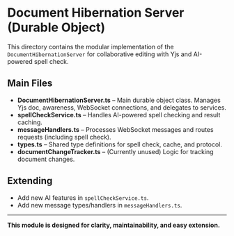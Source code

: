 # Document Hibernation Server (Durable Object)

This directory contains the modular implementation of the `DocumentHibernationServer` for collaborative editing with Yjs and AI-powered spell check.

## Main Files

- **DocumentHibernationServer.ts** – Main durable object class. Manages Yjs doc, awareness, WebSocket connections, and delegates to services.
- **spellCheckService.ts** – Handles AI-powered spell checking and result caching.
- **messageHandlers.ts** – Processes WebSocket messages and routes requests (including spell check).
- **types.ts** – Shared type definitions for spell check, cache, and protocol.
- **documentChangeTracker.ts** – (Currently unused) Logic for tracking document changes.

## Extending

- Add new AI features in `spellCheckService.ts`.
- Add new message types/handlers in `messageHandlers.ts`.

---

**This module is designed for clarity, maintainability, and easy extension.** 